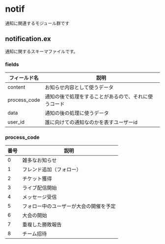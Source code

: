 # notif
通知に関連するモジュール群です

## notification.ex
通知に関するスキーマファイルです。

### fields

| フィールド名 | 説明 |
| --- | --- |
| content | お知らせ内容として使うデータ |
| process_code | 通知の後で処理をすることがあるので、それに使うコード |
| data | 通知の後の処理に使うデータ |
| user_id | 誰に向けての通知なのかを表すユーザーid |

### process_code

| 番号 | 説明 |
| --- | --- |
| 0 | 雑多なお知らせ |
| 1 | フレンド追加（フォロー） |
| 2 | チケット獲得 |
| 3 | ライブ配信開始 |
| 4 | メッセージ受信 |
| 5 | フォロー中のユーザーが大会の開催を予定 |
| 6 | 大会の開始 |
| 7 | 重複した勝敗報告 |
| 8 | チーム招待 |